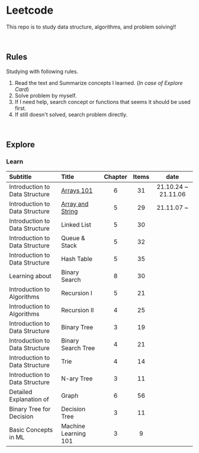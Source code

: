 # Leetcode
This repo is to study data structure, algorithms, and problem solving!!

<br>

Rules
---
Studying with following rules.
<br>

1. Read the text and Summarize concepts I learned. (*In case of Explore Card*)
2. Solve problem by myself.
3. If I need help, search concept or functions that seems it should be used first.
4. If still doesn't solved, search problem directly.
<br>

Explore
---
### Learn
Subtitle | Title | Chapter | Items | date
:--- | :--- | :---: | :---: | :---:
Introduction to Data Structure | [Arrays 101](https://github.com/woukl22/Leetcode/tree/main/Explore/Learn/Arrays%20101) | 6 | 31 | 21.10.24 ~ 21.11.06
Introduction to Data Structure | [Array and String](https://github.com/woukl22/Leetcode/tree/main/Explore/Learn/Array%20and%20String) | 5 | 29 | 21.11.07 ~
Introduction to Data Structure | Linked List | 5 | 30 |
Introduction to Data Structure | Queue & Stack | 5 | 32 |
Introduction to Data Structure | Hash Table | 5 | 35 |
Learning about | Binary Search | 8 | 30 |
Introduction to Algorithms | Recursion I | 5 | 21 |
Introduction to Algorithms | Recursion II | 4 | 25 |
Introduction to Data Structure | Binary Tree | 3 | 19 |
Introduction to Data Structure | Binary Search Tree | 4 | 21 |
Introduction to Data Structure | Trie | 4 | 14 |
Introduction to Data Structure | N-ary Tree | 3 | 11 |
Detailed Explanation of | Graph | 6 | 56 |
Binary Tree for Decision | Decision Tree | 3 | 11 |
Basic Concepts in ML | Machine Learning 101 | 3 | 9 |
